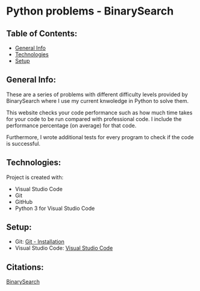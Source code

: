 # Python problems - BinarySearch

## Table of Contents:

* [General Info](#general-info)
* [Technologies](#techonologies)
* [Setup](#setup)

## General Info:

These are a series of problems with different difficulty levels provided by BinarySearch where I use my current knwoledge in Python to solve them. 

This website checks your code performance such as how much time takes for your code to be run compared with professional code. I include the performance percentage (on average) for that code. 

Furthermore, I wrote additional tests for every program to check if the code is successful.

## Technologies:

Project is created with:
* Visual Studio Code
* Git
* GitHub
* Python 3 for Visual Studio Code

## Setup:

* Git: [Git - Installation](https://git-scm.com/book/en/v2/Getting-Started-Installing-Git)
* Visual Studio Code: [Visual Studio Code](https://code.visualstudio.com)

## Citations:

[BinarySearch](https://binarysearch.com)
